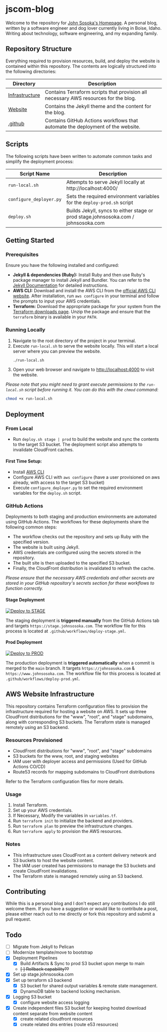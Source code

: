 # jscom-blog

Welcome to the repository for [John Sosoka's Homepage](https://johnsosoka.com). A personal blog, written by a software engineer
and dog lover currently living in Boise, Idaho. Writing about technology, software engineering, and my expanding family.

## Repository Structure

Everything required to provision resources, build, and deploy the website is contained within this repository. The contents 
are logically structured into the following directories:

| Directory | Description |
|-----------|-------------|
| [Infrastructure](/infrastructure) | Contains Terraform scripts that provision all necessary AWS resources for the blog. |
| [Website](/website) | Contains the Jekyll theme and the content for the blog. |
| [.github](/.github) | Contains GitHub Actions workflows that automate the deployment of the website. |

## Scripts

The following scripts have been written to automate common tasks and simplify the deployment process:

| Script Name            | Description                                                                        | 
|------------------------|------------------------------------------------------------------------------------|
| `run-local.sh`         | Attempts to serve Jekyll locally at http://localhost:4000/                         |
| `configure_deployer.py` | Sets the required environment variables for the `deploy-prod.sh` script            |
| `deploy.sh`        | Builds Jekyll, syncs to either stage or prod stage.johnsosoka.com / johnsosoka.com |

## Getting Started

### Prerequisites

Ensure you have the following installed and configured:

- **Jekyll & dependencies (Ruby):** Install Ruby and then use Ruby's package manager to install Jekyll and Bundler. You can refer to the [Jekyll Documentation](https://jekyllrb.com/docs/installation/) for detailed instructions.
- **AWS CLI:** Download and install the AWS CLI from the [official AWS CLI website](https://aws.amazon.com/cli/). After installation, run `aws configure` in your terminal and follow the prompts to input your AWS credentials.
- **Terraform:** Download the appropriate package for your system from the [Terraform downloads page](https://www.terraform.io/downloads.html). Unzip the package and ensure that the `terraform` binary is available in your `PATH`.

### Running Locally

1. Navigate to the root directory of the project in your terminal.
2. Execute `run-local.sh` to serve the website locally. This will start a local server where you can preview the website.
   ```bash
   ./run-local.sh
   ```
3. Open your web browser and navigate to [http://localhost:4000](http://localhost:4000) to visit the website.

_Please note that you might need to grant execute permissions to the `run-local.sh` script before running it. You can do this with the `chmod` command:_

```bash
chmod +x run-local.sh
```

## Deployment

### From Local

* Run `deploy.sh stage | prod` to build the website and sync the contents to the target S3 bucket. The deployment script also
  attempts to invalidate CloudFront caches.

#### First Time Setup:

* Install [AWS CLI](https://docs.aws.amazon.com/cli/latest/userguide/install-cliv2-linux.html)
* Configure AWS CLI with `aws configure` (have a user provisioned on aws already, with access to the target S3 bucket)
* Execute `configure_deployer.py` to set the required environment variables for the `deploy.sh` script.

### GitHub Actions

Deployments to both staging and production environments are automated using GitHub Actions. The workflows for these deployments share the following common steps:

- The workflow checks out the repository and sets up Ruby with the specified version.
- The website is built using Jekyll.
- AWS credentials are configured using the secrets stored in the repository.
- The built site is then uploaded to the specified S3 bucket.
- Finally, the CloudFront distribution is invalidated to refresh the cache.

_Please ensure that the necessary AWS credentials and other secrets are stored in your GitHub repository's secrets section for these workflows to function correctly._

#### Stage Deployment

[![Deploy to STAGE](https://github.com/johnsosoka/jscom-blog/actions/workflows/deploy-stage.yml/badge.svg)](https://github.com/johnsosoka/jscom-blog/actions/workflows/deploy-stage.yml)

The staging deployment is **triggered manually** from the GitHub Actions tab and targets `https://stage.johnsosoka.com`. The workflow file for this process is located at `.github/workflows/deploy-stage.yml`.

#### Prod Deployment

[![Deploy to PROD](https://github.com/johnsosoka/jscom-blog/actions/workflows/deploy-prod.yml/badge.svg?branch=main)](https://github.com/johnsosoka/jscom-blog/actions/workflows/deploy-prod.yml)

The production deployment is **triggered automatically** when a commit is merged to the `main` branch. It targets `https://johnsosoka.com` & `https://www.johnsosoka.com`. The workflow file for this process is located at `.github/workflows/deploy-prod.yml`.

## AWS Website Infrastructure

This repository contains Terraform configuration files to provision the infrastructure required for hosting a website on AWS.
It sets up three CloudFront distributions for the "www", "root", and "stage" subdomains, along with corresponding S3 buckets.
The Terraform state is managed remotely using an S3 backend.

### Resources Provisioned

- CloudFront distributions for "www", "root", and "stage" subdomains
- S3 buckets for the www, root, and staging websites
- IAM user with deployer access and permissions (Used for GitHub Actions CO/CD)
- Route53 records for mapping subdomains to CloudFront distributions

Refer to the Terraform configuration files for more details.

### Usage

1. Install Terraform.
2. Set up your AWS credentials.
3. If Necessary, Modify the variables in `variables.tf`.
4. Run `terraform init` to initialize the backend and providers.
5. Run `terraform plan` to preview the infrastructure changes.
6. Run `terraform apply` to provision the AWS resources.

### Notes

- This infrastructure uses CloudFront as a content delivery network and S3 buckets to host the website content.
- The IAM user created has permissions to manage the S3 buckets and create CloudFront invalidations.
- The Terraform state is managed remotely using an S3 backend.

## Contributing

While this is a personal blog and I don't expect any contributions I do still welcome them. If you have a suggestion or 
would like to contribute a post, please either reach out to me directly or fork this repository and submit a pull request.

## Todo
* [ ] Migrate from Jekyll to Pelican
* [ ] Modernize template/move to bootstrap
* [x] Deployment Pipelines
  * [x] Build Artifacts & Sync to prod S3 bucket upon merge to main
  * ~~[ ] Rollback capability??~~
* [x] Set up stage.johnsosoka.com
* [x] Set up terraform s3 backend
  * [x] S3 bucket for shared output variables & remote state management.
  * [x] DynamoDB table to backend locking mechanism.
* [x] Logging S3 bucket
  * [x] configure website access logging
* [x] Create independent files S3 bucket for keeping hosted download content separate from website content
  * [x] create related cloudfront resources
  * [x] create related dns entries (route e53 resources)
